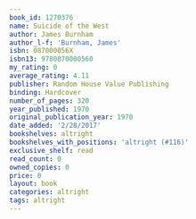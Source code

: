 ```yaml
---
book_id: 1270376
name: Suicide of the West
author: James Burnham
author_l-f: 'Burnham, James'
isbn: 087000056X
isbn13: 9780870000560
my_rating: 0
average_rating: 4.11
publisher: Random House Value Publishing
binding: Hardcover
number_of_pages: 320
year_published: 1970
original_publication_year: 1970
date_added: '2/28/2017'
bookshelves: altright
bookshelves_with_positions: 'altright (#116)'
exclusive_shelf: read
read_count: 0
owned_copies: 0
price: 0
layout: book
categories: altright
tags: altright
---
```

